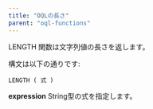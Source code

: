 ```yaml
---
title: "OQLの長さ"
parent: "oql-functions"
---
```



LENGTH 関数は文字列値の長さを返します。

構文は以下の通りです:

```
LENGTH ( 式 )
```

**expression** String型の式を指定します。
